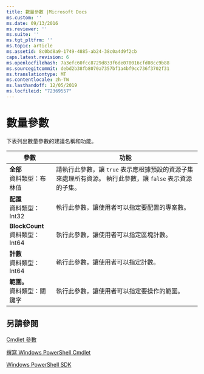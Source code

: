 ```yaml
---
title: 數量參數 |Microsoft Docs
ms.custom: ''
ms.date: 09/13/2016
ms.reviewer: ''
ms.suite: ''
ms.tgt_pltfrm: ''
ms.topic: article
ms.assetid: 8c0bd8a9-1749-4885-ab24-38c0a4d9f2cb
caps.latest.revision: 6
ms.openlocfilehash: 7a3efc60fcc8729d833f6de070016cfd08cc9b88
ms.sourcegitcommit: debd2b38fb8070a7357bf1a4bf9cc736f3702f31
ms.translationtype: MT
ms.contentlocale: zh-TW
ms.lasthandoff: 12/05/2019
ms.locfileid: "72369557"
---
```

# <a name="quantity-parameters"></a>數量參數

下表列出數量參數的建議名稱和功能。

|參數|功能|
|---|---|
|**全部**<br>資料類型：布林值|請執行此參數，讓 `true` 表示應根據預設的資源子集來處理所有資源。 執行此參數，讓 `false` 表示資源的子集。|
|**配置**<br>資料類型： Int32|執行此參數，讓使用者可以指定要配置的專案數。|
|**BlockCount**<br>資料類型： Int64|執行此參數，讓使用者可以指定區塊計數。|
|**計數**<br>資料類型： Int64|執行此參數，讓使用者可以指定計數。|
|**範圍。**<br>資料類型：關鍵字|執行此參數，讓使用者可以指定要操作的範圍。|

## <a name="see-also"></a>另請參閱

[Cmdlet 參數](./cmdlet-parameters.md)

[撰寫 Windows PowerShell Cmdlet](./writing-a-windows-powershell-cmdlet.md)

[Windows PowerShell SDK](../windows-powershell-reference.md)
